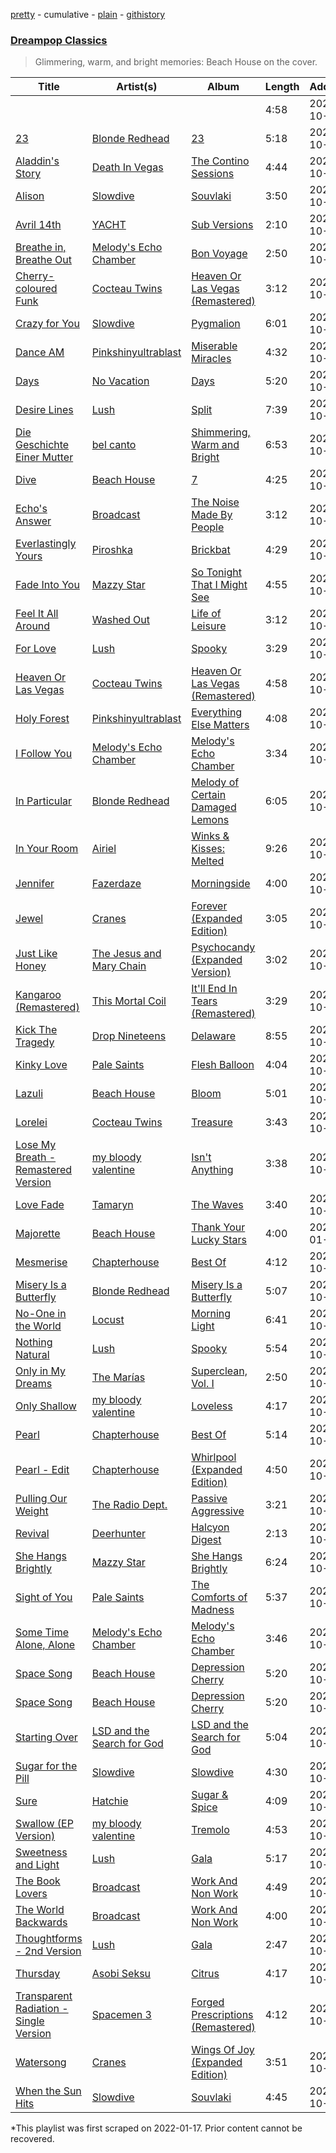 [pretty](/playlists/pretty/37i9dQZF1DXcNf6sH1qnKU.md) - cumulative - [plain](/playlists/plain/37i9dQZF1DXcNf6sH1qnKU) - [githistory](https://github.githistory.xyz/mackorone/spotify-playlist-archive/blob/main/playlists/plain/37i9dQZF1DXcNf6sH1qnKU)

### [Dreampop Classics](https://open.spotify.com/playlist/2i2f84b6aFCm4d39FIhHSI)

> Glimmering, warm, and bright memories: Beach House on the cover.

| Title | Artist(s) | Album | Length | Added | Removed |
|---|---|---|---|---|---|
| [](https://open.spotify.com/track/1f6GKy69ltGq9j7EfJJ1BL) | [](https://open.spotify.com/artist/0LyfQWJT6nXafLPZqxe9Of) | [](https://open.spotify.com/album/7EeBLXTesaRmxWoQ2sAMVo) | 4:58 | 2021-10-01 | 2022-01-22 |
| [23](https://open.spotify.com/track/4HIwL9ii9CcXpTOTzMq0MP) | [Blonde Redhead](https://open.spotify.com/artist/5isqImG0rLfAgBJSPMEVXF) | [23](https://open.spotify.com/album/3CRBMstrlbZNVWQjahQACl) | 5:18 | 2021-10-01 |  |
| [Aladdin's Story](https://open.spotify.com/track/7iJJBAXSeuu9ymCdiPPscE) | [Death In Vegas](https://open.spotify.com/artist/5aj3LEYRbuaabjjHkj5oE1) | [The Contino Sessions](https://open.spotify.com/album/4qUKzyXuy3GSzQD5RTJLdq) | 4:44 | 2021-10-01 |  |
| [Alison](https://open.spotify.com/track/33HRECrmuelZxOpid6XTNX) | [Slowdive](https://open.spotify.com/artist/72X6FHxaShda0XeQw3vbeF) | [Souvlaki](https://open.spotify.com/album/53eHm1f3sFiSzWMaKOl98Z) | 3:50 | 2021-10-01 |  |
| [Avril 14th](https://open.spotify.com/track/4BN4eqlL0VzTBW0QUo9ChQ) | [YACHT](https://open.spotify.com/artist/57anmI1X2hXWPrNagFdzZr) | [Sub Versions](https://open.spotify.com/album/0Hwtd4hmlTu6aG3bFHVQ7z) | 2:10 | 2021-10-01 |  |
| [Breathe in, Breathe Out](https://open.spotify.com/track/06fSbKiMP2Z7vzYG4WOBXB) | [Melody's Echo Chamber](https://open.spotify.com/artist/1S0vL284jxZYKtZQ2jsQ2X) | [Bon Voyage](https://open.spotify.com/album/0jolpH4eoj3kSEVg9mvZXr) | 2:50 | 2021-10-01 |  |
| [Cherry\-coloured Funk](https://open.spotify.com/track/6sVQNUvcVFTXvlk3ec0ngd) | [Cocteau Twins](https://open.spotify.com/artist/5Wabl1lPdNOeIn0SQ5A1mp) | [Heaven Or Las Vegas \(Remastered\)](https://open.spotify.com/album/37hHXJ7xas2Nb7Jbi8ip4E) | 3:12 | 2021-10-01 |  |
| [Crazy for You](https://open.spotify.com/track/3gcIqknhltPEuekVMrP25o) | [Slowdive](https://open.spotify.com/artist/72X6FHxaShda0XeQw3vbeF) | [Pygmalion](https://open.spotify.com/album/7n7VUw9XFam4zMT7zn99tq) | 6:01 | 2021-10-01 |  |
| [Dance AM](https://open.spotify.com/track/0P57tdDD56YOrjkYSpfBKS) | [Pinkshinyultrablast](https://open.spotify.com/artist/3pJuDuFyP5uxCHDpXPczf4) | [Miserable Miracles](https://open.spotify.com/album/2ZDCgglH89doOQH4UVoM0S) | 4:32 | 2021-10-01 | 2022-01-22 |
| [Days](https://open.spotify.com/track/716OZGLBg3vkNfMTpfbYm6) | [No Vacation](https://open.spotify.com/artist/32zeX1IoVKAGWMyy1isKUq) | [Days](https://open.spotify.com/album/1iKJd6McKWLpeWNotqfZDz) | 5:20 | 2021-10-01 | 2022-01-22 |
| [Desire Lines](https://open.spotify.com/track/63JP68VirmCXtWRoMTX8Xi) | [Lush](https://open.spotify.com/artist/3ysp8GwsheDcBxP9q65lBg) | [Split](https://open.spotify.com/album/5TdnjKBwbAYMZ3ZF3cGMgL) | 7:39 | 2021-10-01 |  |
| [Die Geschichte Einer Mutter](https://open.spotify.com/track/7KPPysjHZEvFDJSPTd1MKs) | [bel canto](https://open.spotify.com/artist/5Bz8k8phXRsAtBB6xrIR83) | [Shimmering, Warm and Bright](https://open.spotify.com/album/6d2yDqhmiZi054fXscl4Sn) | 6:53 | 2021-10-01 | 2022-01-19 |
| [Dive](https://open.spotify.com/track/0v8UvAhruTvkA90MR7039n) | [Beach House](https://open.spotify.com/artist/56ZTgzPBDge0OvCGgMO3OY) | [7](https://open.spotify.com/album/4qftBBO7pnYlek3mRENIvM) | 4:25 | 2021-10-01 |  |
| [Echo's Answer](https://open.spotify.com/track/3ZB8WOTt7p9cSia9iG0TMz) | [Broadcast](https://open.spotify.com/artist/0WtTGUjbur1R1cNzBvbsMU) | [The Noise Made By People](https://open.spotify.com/album/4vm6U9WwZvHUKaCNYRj9Bv) | 3:12 | 2021-10-01 |  |
| [Everlastingly Yours](https://open.spotify.com/track/1vl66qSV9BlAALu9eANF7J) | [Piroshka](https://open.spotify.com/artist/1BAU8Y2UIKYLm57cIwyi28) | [Brickbat](https://open.spotify.com/album/20cesT6Swa3zRWUxqJxo1A) | 4:29 | 2021-10-01 |  |
| [Fade Into You](https://open.spotify.com/track/1LzNfuep1bnAUR9skqdHCK) | [Mazzy Star](https://open.spotify.com/artist/37w38cCSGgKLdayTRjna4W) | [So Tonight That I Might See](https://open.spotify.com/album/5K18gTgac0q6Jma5HkV1vA) | 4:55 | 2021-10-01 |  |
| [Feel It All Around](https://open.spotify.com/track/4V0x90QcMh4ZxwHzEWOdtK) | [Washed Out](https://open.spotify.com/artist/5juOkIIy18sFw9L30syt1Z) | [Life of Leisure](https://open.spotify.com/album/1jMTPWTHJhsZev04IbmyCC) | 3:12 | 2021-10-01 |  |
| [For Love](https://open.spotify.com/track/2Fq7EkgIuXr3mzoZXJyRSn) | [Lush](https://open.spotify.com/artist/3ysp8GwsheDcBxP9q65lBg) | [Spooky](https://open.spotify.com/album/4sy5PYpO6j5BgLajSMGcZD) | 3:29 | 2021-10-01 |  |
| [Heaven Or Las Vegas](https://open.spotify.com/track/1bwXRScnt3k6vSyVqcKyNj) | [Cocteau Twins](https://open.spotify.com/artist/5Wabl1lPdNOeIn0SQ5A1mp) | [Heaven Or Las Vegas \(Remastered\)](https://open.spotify.com/album/37hHXJ7xas2Nb7Jbi8ip4E) | 4:58 | 2021-10-01 |  |
| [Holy Forest](https://open.spotify.com/track/5740WNrWQZEiXK6yoPp2q4) | [Pinkshinyultrablast](https://open.spotify.com/artist/3pJuDuFyP5uxCHDpXPczf4) | [Everything Else Matters](https://open.spotify.com/album/5i4chaWK0h50pbc3WJNXhL) | 4:08 | 2021-10-01 |  |
| [I Follow You](https://open.spotify.com/track/6rv4gfOtrlYFrcu03gZkUW) | [Melody's Echo Chamber](https://open.spotify.com/artist/1S0vL284jxZYKtZQ2jsQ2X) | [Melody's Echo Chamber](https://open.spotify.com/album/2FKVlcqyS9nzKEHrOzbuwb) | 3:34 | 2021-10-01 |  |
| [In Particular](https://open.spotify.com/track/43YeRGBeVHrTssEOCLPg6H) | [Blonde Redhead](https://open.spotify.com/artist/5isqImG0rLfAgBJSPMEVXF) | [Melody of Certain Damaged Lemons](https://open.spotify.com/album/5ozMQsDFl6QNqB2bGiMuHU) | 6:05 | 2021-10-01 |  |
| [In Your Room](https://open.spotify.com/track/7l5XWtUfIclO2xCTFvts8V) | [Airiel](https://open.spotify.com/artist/1WOhabhnnH1k6KcD81xGD1) | [Winks & Kisses: Melted](https://open.spotify.com/album/3WG7osXmDwUsMt3QGNoYll) | 9:26 | 2021-10-01 |  |
| [Jennifer](https://open.spotify.com/track/6uFXA44CcLLWbNY5kYSOK6) | [Fazerdaze](https://open.spotify.com/artist/2awB7Ol181cocZcLLNBBAh) | [Morningside](https://open.spotify.com/album/3uAXs9TF2jfh92uXLFOwLv) | 4:00 | 2021-10-01 | 2022-01-22 |
| [Jewel](https://open.spotify.com/track/3Mp4lDIGyCBVWDSF6ALaEd) | [Cranes](https://open.spotify.com/artist/5q2ehaRqAFmM6tLl4vaVwP) | [Forever \(Expanded Edition\)](https://open.spotify.com/album/3nFSPWRHULzYNWGQoDzjKV) | 3:05 | 2021-10-01 |  |
| [Just Like Honey](https://open.spotify.com/track/1LwP9g1Hjbs64jXM2Qsxry) | [The Jesus and Mary Chain](https://open.spotify.com/artist/4rjlerN21ygkIhmUv55irs) | [Psychocandy \(Expanded Version\)](https://open.spotify.com/album/2t1hVEwp82QebO7lq21Vto) | 3:02 | 2021-10-01 |  |
| [Kangaroo \(Remastered\)](https://open.spotify.com/track/1HdIqEOl9MxoJNsz33VOvW) | [This Mortal Coil](https://open.spotify.com/artist/5OK8j1JnhoBlivN32G7yOO) | [It'll End In Tears \(Remastered\)](https://open.spotify.com/album/6D6C7jGsJdzJpcEaMcxswR) | 3:29 | 2021-10-01 |  |
| [Kick The Tragedy](https://open.spotify.com/track/40ABtf917Ghhi2tkQDNOdn) | [Drop Nineteens](https://open.spotify.com/artist/1s5mUpjVtK0XAScRqlErSE) | [Delaware](https://open.spotify.com/album/0kAlEeID2MPd2JYT3Iwegp) | 8:55 | 2021-10-01 |  |
| [Kinky Love](https://open.spotify.com/track/3Uz3K1Ctq6MOIDqRddKHXo) | [Pale Saints](https://open.spotify.com/artist/0WY2ddzQUF9eh16GiqrElA) | [Flesh Balloon](https://open.spotify.com/album/7pyRF4vb1WxOGQTgZk6tsw) | 4:04 | 2021-10-01 |  |
| [Lazuli](https://open.spotify.com/track/0Fc8hmAuH0rHYq2Ur9t07Y) | [Beach House](https://open.spotify.com/artist/56ZTgzPBDge0OvCGgMO3OY) | [Bloom](https://open.spotify.com/album/5k565ga9B9EJqLyCatmrt0) | 5:01 | 2021-10-01 |  |
| [Lorelei](https://open.spotify.com/track/1MwGbyzRmPXWABLIdW8tzG) | [Cocteau Twins](https://open.spotify.com/artist/5Wabl1lPdNOeIn0SQ5A1mp) | [Treasure](https://open.spotify.com/album/5N2tixSCaFkwdtJIG0jQmi) | 3:43 | 2021-10-01 |  |
| [Lose My Breath \- Remastered Version](https://open.spotify.com/track/5cbgkkdNVvwimsEEsdDTq1) | [my bloody valentine](https://open.spotify.com/artist/3G3Gdm0ZRAOxLrbyjfhii5) | [Isn't Anything](https://open.spotify.com/album/2iNVUmIuWuri8dYNG37yie) | 3:38 | 2021-10-01 |  |
| [Love Fade](https://open.spotify.com/track/24ZsdPJj8uwhCxo4uanFpG) | [Tamaryn](https://open.spotify.com/artist/3TdVTSmMfLh55VrJDUpIQ2) | [The Waves](https://open.spotify.com/album/4yfIr3uR60hcYNr1ttJNoC) | 3:40 | 2021-10-01 |  |
| [Majorette](https://open.spotify.com/track/73guNXAOFu7XB6Sby4ahCp) | [Beach House](https://open.spotify.com/artist/56ZTgzPBDge0OvCGgMO3OY) | [Thank Your Lucky Stars](https://open.spotify.com/album/7zPfNw88t2Xv2nVXWKqQls) | 4:00 | 2022-01-11 |  |
| [Mesmerise](https://open.spotify.com/track/6bEbOvzviHrQEYjpuEvgje) | [Chapterhouse](https://open.spotify.com/artist/3r94PF71LWRI5K6wqclNjQ) | [Best Of](https://open.spotify.com/album/3aZ04o7EWxUYaJiQA1f9EE) | 4:12 | 2021-10-01 |  |
| [Misery Is a Butterfly](https://open.spotify.com/track/0tm9m5pv01Toj3nt3LESdZ) | [Blonde Redhead](https://open.spotify.com/artist/5isqImG0rLfAgBJSPMEVXF) | [Misery Is a Butterfly](https://open.spotify.com/album/2IOkphZwsrRk1nWRkikEgK) | 5:07 | 2021-10-01 |  |
| [No\-One in the World](https://open.spotify.com/track/4eCgoHGTLuZshiHWitgAtT) | [Locust](https://open.spotify.com/artist/5kytvmQqoeunOLa2LtIt1N) | [Morning Light](https://open.spotify.com/album/3BcDdBU8cdW1iaBuWBQ9lk) | 6:41 | 2021-10-01 |  |
| [Nothing Natural](https://open.spotify.com/track/6zrL6etENCa2ZEwnPcxGkb) | [Lush](https://open.spotify.com/artist/3ysp8GwsheDcBxP9q65lBg) | [Spooky](https://open.spotify.com/album/4sy5PYpO6j5BgLajSMGcZD) | 5:54 | 2021-10-01 | 2022-01-18 |
| [Only in My Dreams](https://open.spotify.com/track/190IqlryWu91WBKeDgZqZz) | [The Marías](https://open.spotify.com/artist/2sSGPbdZJkaSE2AbcGOACx) | [Superclean, Vol\. I](https://open.spotify.com/album/5XX1xVOP61GDQCGaZMLjhO) | 2:50 | 2021-10-01 |  |
| [Only Shallow](https://open.spotify.com/track/52UcjsM15hjCQAUbTW2hy1) | [my bloody valentine](https://open.spotify.com/artist/3G3Gdm0ZRAOxLrbyjfhii5) | [Loveless](https://open.spotify.com/album/3GH4IiI6jQAIvnHVdb5FB6) | 4:17 | 2021-10-01 |  |
| [Pearl](https://open.spotify.com/track/19QGKOXTqmk1ezHQpiUIwA) | [Chapterhouse](https://open.spotify.com/artist/3r94PF71LWRI5K6wqclNjQ) | [Best Of](https://open.spotify.com/album/3aZ04o7EWxUYaJiQA1f9EE) | 5:14 | 2021-10-01 | 2022-01-22 |
| [Pearl \- Edit](https://open.spotify.com/track/0kCzcpTLcdi6ClEI2x28hb) | [Chapterhouse](https://open.spotify.com/artist/3r94PF71LWRI5K6wqclNjQ) | [Whirlpool \(Expanded Edition\)](https://open.spotify.com/album/5Sc59oKieHPFvruoxBgmSp) | 4:50 | 2021-10-01 |  |
| [Pulling Our Weight](https://open.spotify.com/track/22tKhWXrNZ3XxlOIBXJlkm) | [The Radio Dept.](https://open.spotify.com/artist/0utS63XytOEVN1EtzWhJpG) | [Passive Aggressive](https://open.spotify.com/album/4vIEzWfChYUpciMNXdfHwZ) | 3:21 | 2021-10-01 |  |
| [Revival](https://open.spotify.com/track/1k7lK8tjU5BPsXez7WEpg0) | [Deerhunter](https://open.spotify.com/artist/38zTZcuN7nFvVJ6auhc6V3) | [Halcyon Digest](https://open.spotify.com/album/3a3Yp0PRguSTH3dBOeWRyZ) | 2:13 | 2021-10-01 |  |
| [She Hangs Brightly](https://open.spotify.com/track/0PwKkV9wQCpbCxJmYEkcsd) | [Mazzy Star](https://open.spotify.com/artist/37w38cCSGgKLdayTRjna4W) | [She Hangs Brightly](https://open.spotify.com/album/2ZAcLWdHBHrdybwws1PVuA) | 6:24 | 2021-10-01 | 2022-01-20 |
| [Sight of You](https://open.spotify.com/track/2XMwak0QKaukNo502mcufY) | [Pale Saints](https://open.spotify.com/artist/0WY2ddzQUF9eh16GiqrElA) | [The Comforts of Madness](https://open.spotify.com/album/0nIWyOR3JgBnVsJgKQxyWt) | 5:37 | 2021-10-01 |  |
| [Some Time Alone, Alone](https://open.spotify.com/track/6G7rDUqMhnmXFVwRRQ7azu) | [Melody's Echo Chamber](https://open.spotify.com/artist/1S0vL284jxZYKtZQ2jsQ2X) | [Melody's Echo Chamber](https://open.spotify.com/album/2FKVlcqyS9nzKEHrOzbuwb) | 3:46 | 2021-10-01 |  |
| [Space Song](https://open.spotify.com/track/0hNhlwnzMLzZSlKGDCuHOo) | [Beach House](https://open.spotify.com/artist/56ZTgzPBDge0OvCGgMO3OY) | [Depression Cherry](https://open.spotify.com/album/35vTE3hx3AAXtM6okpJIIt) | 5:20 | 2021-10-01 |  |
| [Space Song](https://open.spotify.com/track/5d8CreUdJvZejvTUo1IHLw) | [Beach House](https://open.spotify.com/artist/56ZTgzPBDge0OvCGgMO3OY) | [Depression Cherry](https://open.spotify.com/album/2dOMRQFWGtFnBVBaqMUjel) | 5:20 | 2021-10-01 |  |
| [Starting Over](https://open.spotify.com/track/0dcu28YT8cXZH7JTIraszp) | [LSD and the Search for God](https://open.spotify.com/artist/2feOOr1Yjovo67byuxvjZv) | [LSD and the Search for God](https://open.spotify.com/album/46q859znSzYPVwz7OaO7GS) | 5:04 | 2021-10-01 |  |
| [Sugar for the Pill](https://open.spotify.com/track/0GN3fXUdsTHeUg50xfDS0V) | [Slowdive](https://open.spotify.com/artist/72X6FHxaShda0XeQw3vbeF) | [Slowdive](https://open.spotify.com/album/4nSWX5A4xVomzrOEGDKLQ6) | 4:30 | 2021-10-01 |  |
| [Sure](https://open.spotify.com/track/3zdTA309WHMFZo1l6IAiPu) | [Hatchie](https://open.spotify.com/artist/3d7MqowTZa2bC5iy1JXLLt) | [Sugar & Spice](https://open.spotify.com/album/6ukRsxcKxoNNi1PNUui57O) | 4:09 | 2021-10-01 |  |
| [Swallow \(EP Version\)](https://open.spotify.com/track/4lYac7OxuhaKYV75XDkRBS) | [my bloody valentine](https://open.spotify.com/artist/3G3Gdm0ZRAOxLrbyjfhii5) | [Tremolo](https://open.spotify.com/album/03UHwtQ59jUS4l8C1bekMA) | 4:53 | 2021-10-01 |  |
| [Sweetness and Light](https://open.spotify.com/track/577LINEVunl9HDxC4vxuAx) | [Lush](https://open.spotify.com/artist/3ysp8GwsheDcBxP9q65lBg) | [Gala](https://open.spotify.com/album/11hFygy8xLDCeECJEDnNEK) | 5:17 | 2021-10-01 |  |
| [The Book Lovers](https://open.spotify.com/track/4O76joQmZKoZm78s0vOHTJ) | [Broadcast](https://open.spotify.com/artist/0WtTGUjbur1R1cNzBvbsMU) | [Work And Non Work](https://open.spotify.com/album/7kqQeOzeLJxSlQEQXyIkqH) | 4:49 | 2021-10-01 |  |
| [The World Backwards](https://open.spotify.com/track/3KGOHUtSdDMUQ9v7V4DmW1) | [Broadcast](https://open.spotify.com/artist/0WtTGUjbur1R1cNzBvbsMU) | [Work And Non Work](https://open.spotify.com/album/7kqQeOzeLJxSlQEQXyIkqH) | 4:00 | 2021-10-01 |  |
| [Thoughtforms \- 2nd Version](https://open.spotify.com/track/7ARIbfiiJA4nyuXyXsGxJL) | [Lush](https://open.spotify.com/artist/3ysp8GwsheDcBxP9q65lBg) | [Gala](https://open.spotify.com/album/11hFygy8xLDCeECJEDnNEK) | 2:47 | 2021-10-01 | 2022-01-22 |
| [Thursday](https://open.spotify.com/track/6MC9eyZJiicT4tT2YOqf5d) | [Asobi Seksu](https://open.spotify.com/artist/7vXdfh8G9fJVGvfUSkqf62) | [Citrus](https://open.spotify.com/album/5ohM0IJGIOO1xacFqrba3l) | 4:17 | 2021-10-01 |  |
| [Transparent Radiation \- Single Version](https://open.spotify.com/track/3doCN5B3fuqeJ06AY6Cbxx) | [Spacemen 3](https://open.spotify.com/artist/1ZOlVrZ2MtNSY9LcFYklDB) | [Forged Prescriptions \(Remastered\)](https://open.spotify.com/album/5o99dlCEEIKu7fihvSgvVs) | 4:12 | 2021-10-01 | 2022-01-17 |
| [Watersong](https://open.spotify.com/track/60kgQtJNMGRaFfzwy18XUY) | [Cranes](https://open.spotify.com/artist/5q2ehaRqAFmM6tLl4vaVwP) | [Wings Of Joy \(Expanded Edition\)](https://open.spotify.com/album/5RzJqDl7qP2xQ2mV8CX4qq) | 3:51 | 2021-10-01 | 2022-01-20 |
| [When the Sun Hits](https://open.spotify.com/track/0oxYB9GoOIDrdzniNdKC44) | [Slowdive](https://open.spotify.com/artist/72X6FHxaShda0XeQw3vbeF) | [Souvlaki](https://open.spotify.com/album/53eHm1f3sFiSzWMaKOl98Z) | 4:45 | 2021-10-01 |  |

\*This playlist was first scraped on 2022-01-17. Prior content cannot be recovered.